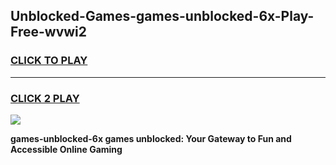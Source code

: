 
## Unblocked-Games-games-unblocked-6x-Play-Free-wvwi2
<h3>
<a href="https://premium76.site?title=games-unblocked-6x&ref=12A">CLICK TO PLAY</a></h3>
<hr>

<h3>
<a href="https://premium76.site?title=games-unblocked-6x&ref=12A">CLICK 2 PLAY</a>
  
</h3>

<a href="https://premium76.site?title=games-unblocked-6x&ref=12A"><img src="https://clearcache.store/games.png"></a>


**games-unblocked-6x games unblocked: Your Gateway to Fun and Accessible Online Gaming**
